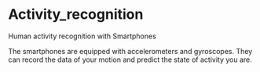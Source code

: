 # Activity_recognition
 Human activity recognition with Smartphones

The smartphones are equipped with accelerometers and gyroscopes. They can record the data of your motion and predict the state of activity you are. 
